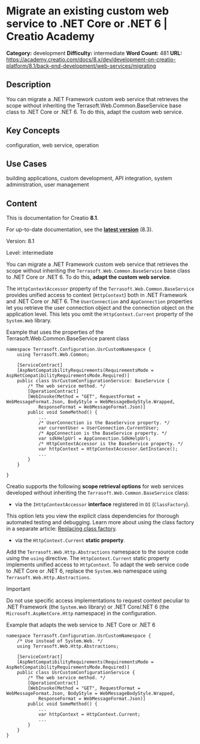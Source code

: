 # Migrate an existing custom web service to .NET Core or .NET 6 | Creatio Academy

**Category:** development **Difficulty:** intermediate **Word Count:** 481
**URL:**
https://academy.creatio.com/docs/8.x/dev/development-on-creatio-platform/8.1/back-end-development/web-services/migrating

## Description

You can migrate a .NET Framework custom web service that retrieves the scope
without inheriting the Terrasoft.Web.Common.BaseService base class to .NET Core
or .NET 6. To do this, adapt the custom web service.

## Key Concepts

configuration, web service, operation

## Use Cases

building applications, custom development, API integration, system
administration, user management

## Content

This is documentation for Creatio **8.1**.

For up-to-date documentation, see the
**[latest version](/docs/8.x/dev/development-on-creatio-platform/back-end-development/web-services/migrating)**
(8.3).

Version: 8.1

Level: intermediate

You can migrate a .NET Framework custom web service that retrieves the scope
without inheriting the `Terrasoft.Web.Common.BaseService` base class to .NET
Core or .NET 6. To do this, **adapt the custom web service**.

The `HttpContextAccessor` property of the `Terrasoft.Web.Common.BaseService`
provides unified access to context (`HttpContext`) both in .NET Framework and
.NET Core or .NET 6. The `UserConnection` and `AppConnection` properties let you
retrieve the user connection object and the connection object on the application
level. This lets you omit the `HttpContext.Current` property of the `System.Web`
library.

Example that uses the properties of the Terrasoft.Web.Common.BaseService parent
class

    namespace Terrasoft.Configuration.UsrCustomNamespace {
        using Terrasoft.Web.Common;

        [ServiceContract]
        [AspNetCompatibilityRequirements(RequirementsMode = AspNetCompatibilityRequirementsMode.Required)]
        public class UsrCustomConfigurationService: BaseService {
            /* The web service method. */
            [OperationContract]
            [WebInvoke(Method = "GET", RequestFormat = WebMessageFormat.Json, BodyStyle = WebMessageBodyStyle.Wrapped,
                ResponseFormat = WebMessageFormat.Json)]
            public void SomeMethod() {
                ...
                /* UserConnection is the BaseService property. */
                var currentUser = UserConnection.CurrentUser;
                /* AppConnection is the BaseService property. */
                var sdkHelpUrl = AppConnection.SdkHelpUrl;
                /* HttpContextAccessor is the BaseService property. */
                var httpContext = HttpContextAccessor.GetInstance();
                ...
            }
        }

    }


Creatio supports the following **scope retrieval options** for web services
developed without inheriting the `Terrasoft.Web.Common.BaseService` class:

- via the `IHttpContextAccessor` **interface** registered in `DI`
  (`ClassFactory`).

This option lets you view the explicit class dependencies for thorough automated
testing and debugging. Learn more about using the class factory in a separate
article:
[Replacing class factory](https://academy.creatio.com/documents?ver=8.1&id=15221).

- via the `HttpContext.Current` **static property**.

Add the `Terrasoft.Web.Http.Abstractions` namespace to the source code using the
`using` directive. The `HttpContext.Current` static property implements unified
access to `HttpContext`. To adapt the web service code to .NET Core or .NET 6,
replace the `System.Web` namespace using `Terrasoft.Web.Http.Abstractions`.

Important

Do not use specific access implementations to request context peculiar to .NET
Framework (the `System.Web` library) or .NET Core/.NET 6 (the
`Microsoft.AspNetCore.Http` namespace) in the configuration.

Example that adapts the web service to .NET Core or .NET 6

    namespace Terrasoft.Configuration.UsrCustomNamespace {
        /* Use instead of System.Web. */
        using Terrasoft.Web.Http.Abstractions;

        [ServiceContract]
        [AspNetCompatibilityRequirements(RequirementsMode = AspNetCompatibilityRequirementsMode.Required)]
        public class UsrCustomConfigurationService {
            /* The web service method. */
            [OperationContract]
            [WebInvoke(Method = "GET", RequestFormat = WebMessageFormat.Json, BodyStyle = WebMessageBodyStyle.Wrapped,
                ResponseFormat = WebMessageFormat.Json)]
            public void SomeMethod() {
                ...
                var httpContext = HttpContext.Current;
                ...
            }
        }
    }
